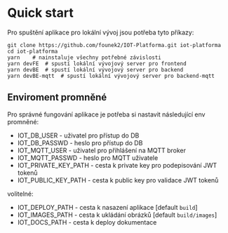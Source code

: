 # Quick start

Pro spuštění aplikace pro lokální vývoj jsou potřeba tyto příkazy:
```
git clone https://github.com/founek2/IOT-Platforma.git iot-platforma
cd iot-platforma
yarn    # nainstaluje všechny potřebné závislosti
yarn devFE  # spustí lokální vývojový server pro frontend
yarn devBE  # spustí lokální vývojový server pro backend
yarn devBE-mqtt  # spustí lokální vývojový server pro backend-mqtt
```

## Enviroment promněné
Pro správné fungování aplikace je potřeba si nastavit následující env promněné:

* IOT_DB_USER - uživatel pro přístup do DB
* IOT_DB_PASSWD - heslo pro přístup do DB
* IOT_MQTT_USER - uživatel pro přihlášení na MQTT broker
* IOT_MQTT_PASSWD - heslo pro MQTT uživatele
* IOT_PRIVATE_KEY_PATH - cesta k private key pro podepisování JWT tokenů
* IOT_PUBLIC_KEY_PATH - cesta k public key pro validace JWT tokenů

volitelné:
* IOT_DEPLOY_PATH - cesta k nasazení aplikace [default `build`]
* IOT_IMAGES_PATH - cesta k ukládání obrázků [default `build/images`]
* IOT_DOCS_PATH - cesta k deploy dokumentace
